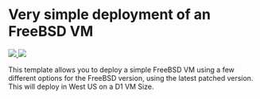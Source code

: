 # Very simple deployment of an FreeBSD VM

<a href="https://portal.azure.com/#create/Microsoft.Template/uri/https%3A%2F%2Fraw.githubusercontent.com%2FAzure%2Fazure-quickstart-templates%2Fmaster%2F101-vm-simple-freebsd%2Fazuredeploy.json" target="_blank">
    <img src="http://azuredeploy.net/deploybutton.png"/>
</a>
<a href="http://armviz.io/#/?load=https%3A%2F%2Fraw.githubusercontent.com%2FAzure%2Fazure-quickstart-templates%2Fmaster%2F101-vm-simple-freebsd%2Fazuredeploy.json" target="_blank">
    <img src="http://armviz.io/visualizebutton.png"/>
</a>


This template allows you to deploy a simple FreeBSD VM using a few different options for the FreeBSD version, using the latest patched version. This will deploy in West US on a D1 VM Size.
